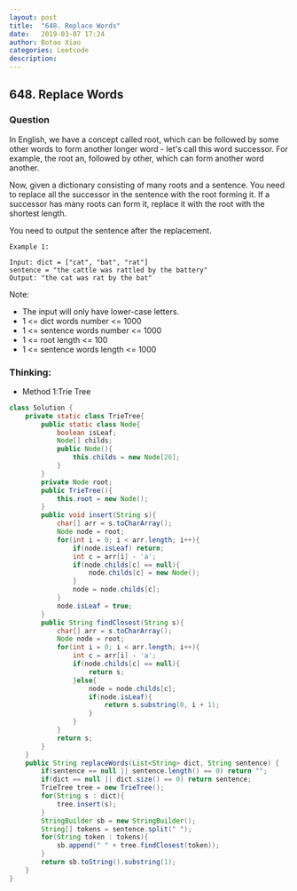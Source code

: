 ```yaml
---
layout: post
title:  "648. Replace Words"
date:   2019-03-07 17:24
author: Botao Xiao
categories: Leetcode
description:
---
```

## 648. Replace Words

### Question
In English, we have a concept called root, which can be followed by some other words to form another longer word - let's call this word successor. For example, the root an, followed by other, which can form another word another.

Now, given a dictionary consisting of many roots and a sentence. You need to replace all the successor in the sentence with the root forming it. If a successor has many roots can form it, replace it with the root with the shortest length.

You need to output the sentence after the replacement.

```
Example 1:

Input: dict = ["cat", "bat", "rat"]
sentence = "the cattle was rattled by the battery"
Output: "the cat was rat by the bat"
```
 
Note:
* The input will only have lower-case letters.
* 1 <= dict words number <= 1000
* 1 <= sentence words number <= 1000
* 1 <= root length <= 100
* 1 <= sentence words length <= 1000


### Thinking:
* Method 1:Trie Tree

```Java
class Solution {
    private static class TrieTree{
        public static class Node{
            boolean isLeaf;
            Node[] childs;
            public Node(){
                this.childs = new Node[26];
            }
        }
        private Node root;
        public TrieTree(){
            this.root = new Node();
        }
        public void insert(String s){
            char[] arr = s.toCharArray();
            Node node = root;
            for(int i = 0; i < arr.length; i++){
                if(node.isLeaf) return;
                int c = arr[i] - 'a';
                if(node.childs[c] == null){
                    node.childs[c] = new Node();
                }
                node = node.childs[c];
            }
            node.isLeaf = true;            
        }
        public String findClosest(String s){
            char[] arr = s.toCharArray();
            Node node = root;
            for(int i = 0; i < arr.length; i++){
                int c = arr[i] - 'a';
                if(node.childs[c] == null){
                    return s;   
                }else{
                    node = node.childs[c];
                    if(node.isLeaf){
                        return s.substring(0, i + 1);   
                    }
                }
            }
            return s;
        }
    }
    public String replaceWords(List<String> dict, String sentence) {
        if(sentence == null || sentence.length() == 0) return "";
        if(dict == null || dict.size() == 0) return sentence;
        TrieTree tree = new TrieTree();
        for(String s : dict){
            tree.insert(s);
        }
        StringBuilder sb = new StringBuilder();
        String[] tokens = sentence.split(" ");
        for(String token : tokens){
            sb.append(" " + tree.findClosest(token));
        }
        return sb.toString().substring(1);
    }
}
```

